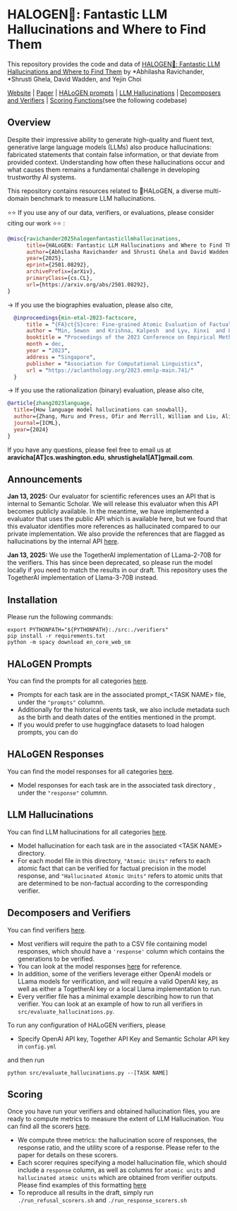 # HALOGEN🔦: Fantastic LLM Hallucinations and Where to Find Them

This repository provides the code and data of [HALOGEN🔦: Fantastic LLM Hallucinations and Where to Find Them](#) by *Abhilasha Ravichander, *Shrusti Ghela, David Wadden, and Yejin Choi

[Website](https://halogen-hallucinations.github.io/) |  [Paper](https://arxiv.org/abs/2501.08292) | [HALoGEN prompts](https://github.com/AbhilashaRavichander/HALoGEN/tree/main/prompts) |  [LLM Hallucinations](https://github.com/AbhilashaRavichander/HALoGEN/tree/main/model_hallucinations) | [Decomposers and Verifiers](https://github.com/AbhilashaRavichander/HALoGEN/tree/main/verifiers) | [Scoring Functions](https://github.com/AbhilashaRavichander/HALoGEN/tree/main/scorers)(see the following codebase)

## Overview


Despite their impressive ability to generate high-quality and fluent text, generative large language models (LLMs) also produce hallucinations: fabricated statements that contain false information, or that deviate from provided context. Understanding how often these hallucinations occur and what causes them remains a fundamental challenge in developing trustworthy AI systems.

This repository contains resources related to 🔦HALoGEN, a diverse multi-domain benchmark to measure LLM hallucinations. 

:star::star:  If you use any of our data, verifiers, or evaluations, please consider citing our work :star::star:  :

```bibtex
@misc{ravichander2025halogenfantasticllmhallucinations,
      title={HALoGEN: Fantastic LLM Hallucinations and Where to Find Them}, 
      author={Abhilasha Ravichander and Shrusti Ghela and David Wadden and Yejin Choi},
      year={2025},
      eprint={2501.08292},
      archivePrefix={arXiv},
      primaryClass={cs.CL},
      url={https://arxiv.org/abs/2501.08292}, 
}
```

  -> If you use the biographies evaluation, please also cite,


  ```bibtex
    @inproceedings{min-etal-2023-factscore,
        title = "{FA}ct{S}core: Fine-grained Atomic Evaluation of Factual Precision in Long Form Text Generation",
        author = "Min, Sewon  and Krishna, Kalpesh  and Lyu, Xinxi  and Lewis, Mike  and Yih, Wen-tau  and Koh, Pang  and Iyyer, Mohit  and Zettlemoyer, Luke  and Hajishirzi, Hannaneh",
        booktitle = "Proceedings of the 2023 Conference on Empirical Methods in Natural Language Processing",
        month = dec,
        year = "2023",
        address = "Singapore",
        publisher = "Association for Computational Linguistics",
        url = "https://aclanthology.org/2023.emnlp-main.741/"
    }
  ```


  -> If you use the rationalization (binary) evaluation, please also cite,
  

  ```bibtex
  @article{zhang2023language,
    title={How language model hallucinations can snowball},
    author={Zhang, Muru and Press, Ofir and Merrill, William and Liu, Alisa and Smith, Noah A},
    journal={ICML},
    year={2024}
  }
  ```

If you have any questions, please feel free to email us at **aravicha[AT]cs.washington.edu**, **shrustighela1[AT]gmail.com**.

## Announcements

**Jan 13, 2025:** Our evaluator for scientific references uses an API that is internal to Semantic Scholar. We will release this evaluator when this API becomes publicly available. In the meantime, we have implemented a evaluator that uses the public API which is available here, but we found that this evaluator identifies more references as hallucinated compared to our private implementation. We also provide the references that are flagged as hallucinations by the internal API [here](https://github.com/AbhilashaRavichander/HALoGEN/tree/main/model_hallucinations/references).


**Jan 13, 2025:** We use the TogetherAI implementation of LLama-2-70B for the verifiers. This has since been deprecated, so please run the model locally if you need to match the results in our draft. This repository uses the TogetherAI implementation of Llama-3-70B instead.


## Installation

Please run the following commands:

```
export PYTHONPATH="${PYTHONPATH}:./src:./verifiers"
pip install -r requirements.txt
python -m spacy download en_core_web_sm
```

## HALoGEN Prompts

You can find the prompts for all categories [here](https://github.com/AbhilashaRavichander/HALoGEN/tree/main/prompts). 
* Prompts for each task are in the associated prompt_\<TASK NAME\> file, under the `"prompts"` columnn. 
* Additionally for the historical events task, we also include metadata such as the birth and death dates of the entities mentioned in the prompt.
* If you would prefer to use huggingface datasets to load halogen prompts, you can do 

## HALoGEN Responses

You can find the model responses for all categories [here](https://github.com/AbhilashaRavichander/HALoGEN/tree/main/responses). 
* Model responses for each task are in the associated task directory , under the `"response"` columnn. 

## LLM Hallucinations

You can find LLM hallucinations for all categories [here](https://github.com/AbhilashaRavichander/HALoGEN/tree/main/model_hallucinations).
* Model hallucination for each task are in the associated \<TASK NAME\> directory.
* For each model file in this directory, `"Atomic Units"` refers to each atomic fact that can be verified for factual precision in the model response, and `"Hallucinated Atomic Units"` refers to atomic units that are determined to be non-factual according to the corresponding verifier.

## Decomposers and Verifiers

You can find verifiers [here](https://github.com/AbhilashaRavichander/HALoGEN/tree/main/verifiers). 
* Most verifiers will require the path to a CSV file containing model responses, which should have a `'response'` column which contains the generations to be verified. 
* You can look at the model responses [here](https://github.com/AbhilashaRavichander/HALoGEN/tree/main/responses) for reference.
* In addition, some of the verifiers leverage either OpenAI models or LLama models for verification, and will require a valid OpenAI key, as well as either a TogetherAI key or a local Llama implementation to run. 
* Every verifier file has a minimal example describing how to run that verifier. You can look at an example of how to run all verifiers in `src/evaluate_hallucinations.py`.


To run any configuration of HALoGEN verifiers, please
* Specify OpenAI API key, Together API Key and Semantic Scholar API key in `config.yml`

and then run

`python src/evaluate_hallucinations.py --[TASK NAME]`


## Scoring

Once you have run your verifiers and obtained hallucination files, you are ready to compute metrics to measure the extent of LLM Hallucination. You can find all the scorers [here](https://github.com/AbhilashaRavichander/HALoGEN/tree/main/scorers). 

* We compute three metrics: the hallucination score of responses, the response ratio, and the utility score of a response. Please refer to the paper for details on these scorers.
* Each scorer requires specifying a model hallucination file, which should include a `response` column, as well as columns for `atomic units` and `hallucinated atomic units` which are obtained from verifier outputs. Please find examples of this formatting [here](https://github.com/AbhilashaRavichander/HALoGEN/tree/main/model_hallucinations)
* To reproduce all results in the draft, simply run `./run_refusal_scorers.sh` and `./run_response_scorers.sh`

